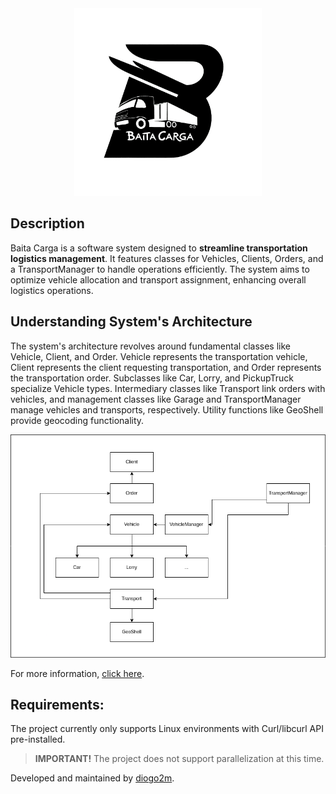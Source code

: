 <div align="center"><img weight="300" height="300" src="assets/img/logo.png" alt="Baita Carga Logo"/></div>

## Description
Baita Carga is a software system designed to **streamline transportation logistics management**. It features classes for Vehicles, Clients, Orders, and a TransportManager to handle operations efficiently. The system aims to optimize vehicle allocation and transport assignment, enhancing overall logistics operations.

## Understanding System's Architecture

The system's architecture revolves around fundamental classes like Vehicle, Client, and Order. Vehicle represents the transportation vehicle, Client represents the client requesting transportation, and Order represents the transportation order. Subclasses like Car, Lorry, and PickupTruck specialize Vehicle types. Intermediary classes like Transport link orders with vehicles, and management classes like Garage and TransportManager manage vehicles and transports, respectively. Utility functions like GeoShell provide geocoding functionality.

![System Architecture](assets/img/SystemArchitecture.png)

For more information, [click here](assets/docs/SystemArchitecture.md).

## Requirements:
The project currently only supports Linux environments with Curl/libcurl API pre-installed.

> **IMPORTANT!**
> The project does not support parallelization at this time.

Developed and maintained by [diogo2m](https://github.com/diogo2m).
